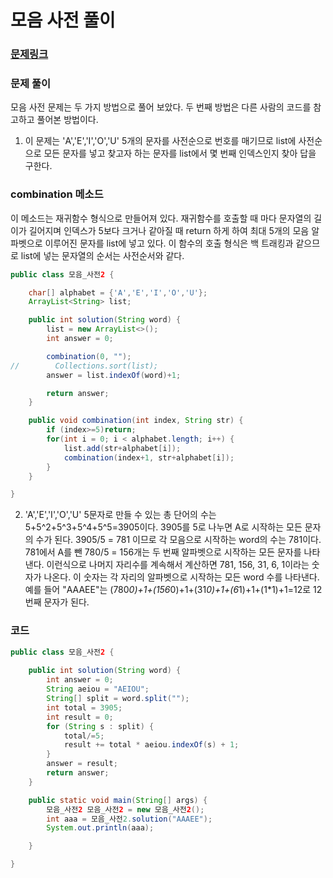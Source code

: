 # 모음 사전 풀이

### [문제링크](https://school.programmers.co.kr/learn/courses/30/lessons/84512)

### 문제 풀이
모음 사전 문제는 두 가지 방법으로 풀어 보았다. 두 번째 방법은 다른 사람의 코드를 참고하고 풀어본 방법이다.

1.  이 문제는 'A','E','I','O','U' 5개의 문자를 사전순으로 번호를 매기므로 list에 사전순으로 모든 문자를 넣고 찾고자 하는 문자를 list에서 몇 번째 인덱스인지 찾아 답을 구한다.
    
### combination 메소드

이 메소드는 재귀함수 형식으로 만들어져 있다. 재귀함수를 호출할 때 마다 문자열의 길이가 길어지며 인덱스가 5보다 크거나 같아질 때 return 하게 하여
최대 5개의 모음 알파벳으로 이루어진 문자를 list에 넣고 있다. 이 함수의 호출 형식은 백 트래킹과 같으므로 list에 넣는 문자열의 순서는 사전순서와 같다.

```java
public class 모음_사전2 {

    char[] alphabet = {'A','E','I','O','U'};
    ArrayList<String> list;

    public int solution(String word) {
        list = new ArrayList<>();
        int answer = 0;

        combination(0, "");
//        Collections.sort(list);
        answer = list.indexOf(word)+1;

        return answer;
    }

    public void combination(int index, String str) {
        if (index>=5)return;
        for(int i = 0; i < alphabet.length; i++) {
            list.add(str+alphabet[i]);
            combination(index+1, str+alphabet[i]);
        }
    }

}
```

2. 'A','E','I','O','U' 5문자로 만들 수 있는 총 단어의 수는 5+5^2+5^3+5^4+5^5=3905이다.
    3905를 5로 나누면 A로 시작하는 모든 문자의 수가 된다. 3905/5 = 781 이므로 각 모음으로 시작하는 word의 수는 781이다.
    781에서 A를 뺀 780/5 = 156개는 두 번째 알파벳으로 시작하는 모든 문자를 나타낸다. 이런식으로 나머지 자리수를 계속해서 계산하면 781, 156, 31, 6, 1이라는 숫자가 나온다.
    이 숫자는 각 자리의 알파벳으로 시작하는 모든 word 수를 나타낸다.
    예를 들어 "AAAEE"는 (780*0)+1+(156*0)+1+(31*0)+1+(6*1)+1+(1*1)+1=12로 12번째 문자가 된다.

### 코드

```java
public class 모음_사전2 {
    
    public int solution(String word) {
        int answer = 0;
        String aeiou = "AEIOU";
        String[] split = word.split("");
        int total = 3905;
        int result = 0;
        for (String s : split) {
            total/=5;
            result += total * aeiou.indexOf(s) + 1;
        }
        answer = result;
        return answer;
    }

    public static void main(String[] args) {
        모음_사전2 모음_사전2 = new 모음_사전2();
        int aaa = 모음_사전2.solution("AAAEE");
        System.out.println(aaa);

    }

}
```
